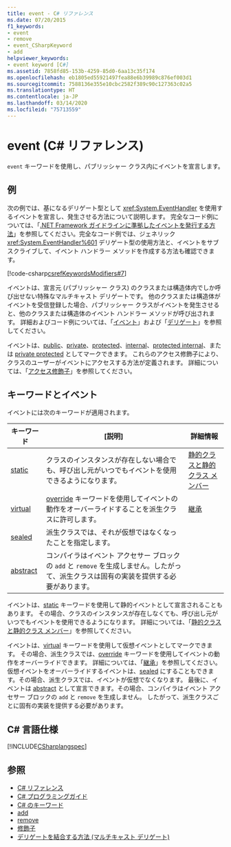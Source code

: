 ```yaml
---
title: event - C# リファレンス
ms.date: 07/20/2015
f1_keywords:
- event
- remove
- event_CSharpKeyword
- add
helpviewer_keywords:
- event keyword [C#]
ms.assetid: 7858fd85-153b-4259-85d0-6aa13c35f174
ms.openlocfilehash: eb1805ed55921497fea88e6b39989c876ef003d1
ms.sourcegitcommit: 7588136e355e10cbc2582f389c90c127363c02a5
ms.translationtype: HT
ms.contentlocale: ja-JP
ms.lasthandoff: 03/14/2020
ms.locfileid: "75713559"
---
```

# <a name="event-c-reference"></a>event (C# リファレンス)

`event` キーワードを使用し、パブリッシャー クラス内にイベントを宣言します。

## <a name="example"></a>例

次の例では、基になるデリゲート型として <xref:System.EventHandler> を使用するイベントを宣言し、発生させる方法について説明します。 完全なコード例については、「[.NET Framework ガイドラインに準拠したイベントを発行する方法](../../programming-guide/events/how-to-publish-events-that-conform-to-net-framework-guidelines.md)」を参照してください。完全なコード例では、ジェネリック <xref:System.EventHandler%601> デリゲート型の使用方法と、イベントをサブスクライブして、イベント ハンドラー メソッドを作成する方法も確認できます。

[!code-csharp[csrefKeywordsModifiers#7](~/samples/snippets/csharp/VS_Snippets_VBCSharp/csrefKeywordsModifiers/CS/csrefKeywordsModifiers.cs#7)]

イベントは、宣言元 (パブリッシャー クラス) のクラスまたは構造体内でしか呼び出せない特殊なマルチキャスト デリゲートです。 他のクラスまたは構造体がイベントを受信登録した場合、パブリッシャー クラスがイベントを発生させると、他のクラスまたは構造体のイベント ハンドラー メソッドが呼び出されます。 詳細およびコード例については、「[イベント](../../programming-guide/events/index.md)」および「[デリゲート](../../programming-guide/delegates/index.md)」を参照してください。

イベントは、[public](./public.md)、[private](./private.md)、[protected](./protected.md)、[internal](./internal.md)、[protected internal](./protected-internal.md)、または [private protected](./private-protected.md) としてマークできます。 これらのアクセス修飾子により、クラスのユーザーがイベントにアクセスする方法が定義されます。 詳細については、「[アクセス修飾子](../../programming-guide/classes-and-structs/access-modifiers.md)」を参照してください。

## <a name="keywords-and-events"></a>キーワードとイベント

イベントには次のキーワードが適用されます。

|キーワード|[説明]|詳細情報|
|-------------|-----------------|--------------------------|
|[static](./static.md)|クラスのインスタンスが存在しない場合でも、呼び出し元がいつでもイベントを使用できるようになります。|[静的クラスと静的クラス メンバー](../../programming-guide/classes-and-structs/static-classes-and-static-class-members.md)|
|[virtual](./virtual.md)|[override](./override.md) キーワードを使用してイベントの動作をオーバーライドすることを派生クラスに許可します。|[継承](../../programming-guide/classes-and-structs/inheritance.md)|
|[sealed](./sealed.md)|派生クラスでは、それが仮想ではなくなったことを指定します。||
|[abstract](./abstract.md)|コンパイラはイベント アクセサー ブロックの `add` と `remove` を生成しません。したがって、派生クラスは固有の実装を提供する必要があります。||

イベントは、[static](./static.md) キーワードを使用して静的イベントとして宣言されることもあります。 その場合、クラスのインスタンスが存在しなくても、呼び出し元がいつでもイベントを使用できるようになります。 詳細については、「[静的クラスと静的クラス メンバー](../../programming-guide/classes-and-structs/static-classes-and-static-class-members.md)」を参照してください。

イベントは、[virtual](./virtual.md) キーワードを使用して仮想イベントとしてマークできます。 その場合、派生クラスでは、[override](./override.md) キーワードを使用してイベントの動作をオーバーライドできます。 詳細については、「[継承](../../programming-guide/classes-and-structs/inheritance.md)」を参照してください。 仮想イベントをオーバーライドするイベントは、[sealed](./sealed.md) にすることもできます。その場合、派生クラスでは、イベントが仮想でなくなります。 最後に、イベントは [abstract](./abstract.md) として宣言できます。その場合、コンパイラはイベント アクセサー ブロックの `add` と `remove` を生成しません。 したがって、派生クラスごとに固有の実装を提供する必要があります。

## <a name="c-language-specification"></a>C# 言語仕様

[!INCLUDE[CSharplangspec](~/includes/csharplangspec-md.md)]

## <a name="see-also"></a>参照

- [C# リファレンス](../index.md)
- [C# プログラミングガイド](../../programming-guide/index.md)
- [C# のキーワード](./index.md)
- [add](./add.md)
- [remove](./remove.md)
- [修飾子](index.md)
- [デリゲートを結合する方法 (マルチキャスト デリゲート)](../../programming-guide/delegates/how-to-combine-delegates-multicast-delegates.md)
